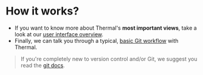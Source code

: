 # How it works?

* If you want to know more about Thermal's **most important views**, take a look at our [user interface overview](./user-interface-overview).
* Finally, we can talk you through a typical, [basic Git workflow](./basic-git-workflow) with Thermal.

> If you're completely new to version control and/or Git, we suggest you read the [git docs](https://git-scm.com/).

